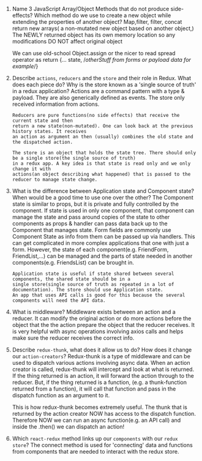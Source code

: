 1.  Name 3 JavaScript Array/Object Methods that do not produce side-effects? Which method do we use to create a new object while extending the properties of another object?
    Map,filter, filter, concat return new arrays( a non-mutated new object based on another object,)
    The NEWLY returned object has its own memory location so any modifications DO NOT affect original object
    
    We can use old-school Object.assign or the nicer to read spread operator as 
            return {... state, /*otherStuff from forms or payload data for example*/}

2.  Describe `actions`, `reducers` and the `store` and their role in Redux. What does each piece do? Why is the store known as a 'single source of truth' in a redux application?
    Actions are a command pattern with a type & payload. They are also generically defined as events.
        The store only received information from actions.
        
        Reducers are pure functions(no side effects) that receive the current state and then
        return a new state(non-mutated). One can look back at the previous history states. It receives
        an action as argument an then (usually) combines the old state and the dispatched action.
        
        The store is an object that holds the state tree. There should only be a single store(the single source of truth)
        in a redux app. A key idea is that state is read only and we only change it with 
        actions(an object describing what happened) that is passed to the reducer to manage state change. 

3.  What is the difference between Application state and Component state? When would be a good time to use one over the other?
    The Component state is similar to props, but it is private and fully controlled by the component.
        If state is used in only one component, that component can manage the state and pass around copies of the 
        state to other components as props & handler can pass data back up to the Component that manages state. 
        Form fields are commonly use Component State as info from them can be passed up via handlers. This can get complicated
        in more complex applications that one with just a form. However, the state of each component(e.g. FriendForm, FriendList,...) can be managed
        and the parts of state needed in another components(e.g. FriendsList) can be brought in. 
        
        Application state is useful if state shared between several components, the shared state should be in a 
        single store(single source of truth as repeated in a lot of documentation). The store should use Application state.
        An app that uses API calls is good for this because the several components will need the API data.

4.  What is middleware?
        Middleware exists between an action and a reducer. It can modify the original action or do more actions before the
        object that the the action prepare the object that the reducer receives. It is very helpful with async operations
        involving axios calls and helps make sure the reducer receives the correct info.

5.  Describe `redux-thunk`, what does it allow us to do? How does it change our `action-creators`?
   Redux-thunk is a type of middleware and can be used to dispatch various actions involving async data. 
    When an action creator is called, redux-thunk will intercept and look at what is returned. If the thing returned is an 
    action, it will forward the action through to the reducer. But, if the thing returned is a function, 
    (e.g. a thunk-function returned from a function), it will call that function and pass in the dispatch function as an argument to it.

    This is how redux-thunk becomes extremely useful. The thunk that is returned by the action creator NOW has access 
    to the dispatch function. Therefore NOW we can run an async function(e.g. an API call) and inside the .then() we can dispatch an action!


6.  Which `react-redux` method links up our `components` with our `redux store`?
     The connect method is used for 'connecting' data and functions from components that are needed to interact 
        with the  redux store.